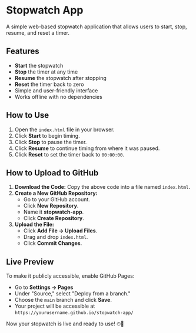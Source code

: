 # Stopwatch App

A simple web-based stopwatch application that allows users to start, stop, resume, and reset a timer.

## Features
- **Start** the stopwatch
- **Stop** the timer at any time
- **Resume** the stopwatch after stopping
- **Reset** the timer back to zero
- Simple and user-friendly interface
- Works offline with no dependencies

## How to Use
1. Open the `index.html` file in your browser.
2. Click **Start** to begin timing.
3. Click **Stop** to pause the timer.
4. Click **Resume** to continue timing from where it was paused.
5. Click **Reset** to set the timer back to `00:00:00`.

## How to Upload to GitHub
1. **Download the Code:** Copy the above code into a file named `index.html`.
2. **Create a New GitHub Repository:**
   - Go to your GitHub account.
   - Click **New Repository**.
   - Name it **stopwatch-app**.
   - Click **Create Repository**.
3. **Upload the File:**
   - Click **Add File → Upload Files**.
   - Drag and drop `index.html`.
   - Click **Commit Changes**.

## Live Preview
To make it publicly accessible, enable GitHub Pages:
- Go to **Settings → Pages**
- Under "Source," select "Deploy from a branch."
- Choose the `main` branch and click **Save**.
- Your project will be accessible at `https://yourusername.github.io/stopwatch-app/`

Now your stopwatch is live and ready to use! ⏱🚀
